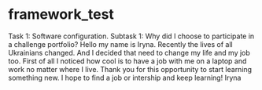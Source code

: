 # framework_test
Task 1: Software configuration.
Subtask 1: Why did I choose to participate in a challenge portfolio? 
Hello my name is Iryna. 
Recently the lives of all Ukrainians changed.
And I decided that need to change my life and my job too.
First of all I noticed how cool is to have a job with me 
on a laptop and work no matter where I live.
Thank you for this opportunity to start learning something new.
I hope to find a job or intership and keep learning!
                    Iryna
